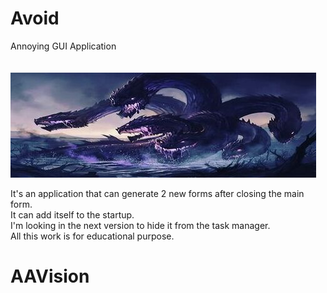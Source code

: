 # Avoid
Annoying GUI Application <br/><br/><br/>
![alt text](https://github.com/AAVision/Avoid/blob/master/12.jpg?raw=true)

It's an application that can generate 2 new forms after closing the main form. <br/>
It can add itself to the startup. <br/>
I'm looking in the next version to hide it from the task manager. <br/>
All this work is for educational purpose. <br/>

# AAVision
